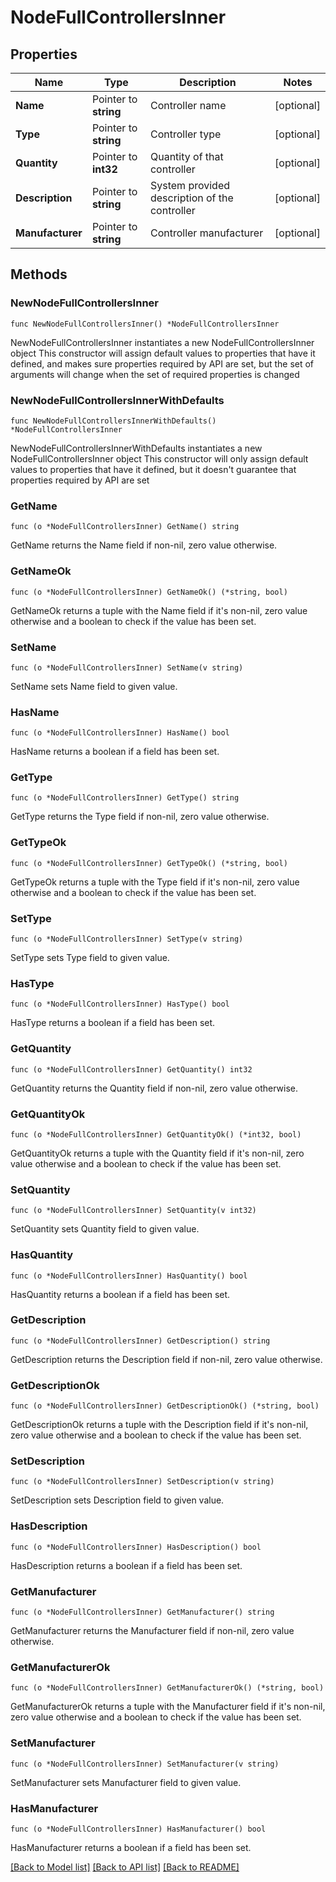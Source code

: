 # NodeFullControllersInner

## Properties

Name | Type | Description | Notes
------------ | ------------- | ------------- | -------------
**Name** | Pointer to **string** | Controller name | [optional] 
**Type** | Pointer to **string** | Controller type | [optional] 
**Quantity** | Pointer to **int32** | Quantity of that controller | [optional] 
**Description** | Pointer to **string** | System provided description of the controller | [optional] 
**Manufacturer** | Pointer to **string** | Controller manufacturer | [optional] 

## Methods

### NewNodeFullControllersInner

`func NewNodeFullControllersInner() *NodeFullControllersInner`

NewNodeFullControllersInner instantiates a new NodeFullControllersInner object
This constructor will assign default values to properties that have it defined,
and makes sure properties required by API are set, but the set of arguments
will change when the set of required properties is changed

### NewNodeFullControllersInnerWithDefaults

`func NewNodeFullControllersInnerWithDefaults() *NodeFullControllersInner`

NewNodeFullControllersInnerWithDefaults instantiates a new NodeFullControllersInner object
This constructor will only assign default values to properties that have it defined,
but it doesn't guarantee that properties required by API are set

### GetName

`func (o *NodeFullControllersInner) GetName() string`

GetName returns the Name field if non-nil, zero value otherwise.

### GetNameOk

`func (o *NodeFullControllersInner) GetNameOk() (*string, bool)`

GetNameOk returns a tuple with the Name field if it's non-nil, zero value otherwise
and a boolean to check if the value has been set.

### SetName

`func (o *NodeFullControllersInner) SetName(v string)`

SetName sets Name field to given value.

### HasName

`func (o *NodeFullControllersInner) HasName() bool`

HasName returns a boolean if a field has been set.

### GetType

`func (o *NodeFullControllersInner) GetType() string`

GetType returns the Type field if non-nil, zero value otherwise.

### GetTypeOk

`func (o *NodeFullControllersInner) GetTypeOk() (*string, bool)`

GetTypeOk returns a tuple with the Type field if it's non-nil, zero value otherwise
and a boolean to check if the value has been set.

### SetType

`func (o *NodeFullControllersInner) SetType(v string)`

SetType sets Type field to given value.

### HasType

`func (o *NodeFullControllersInner) HasType() bool`

HasType returns a boolean if a field has been set.

### GetQuantity

`func (o *NodeFullControllersInner) GetQuantity() int32`

GetQuantity returns the Quantity field if non-nil, zero value otherwise.

### GetQuantityOk

`func (o *NodeFullControllersInner) GetQuantityOk() (*int32, bool)`

GetQuantityOk returns a tuple with the Quantity field if it's non-nil, zero value otherwise
and a boolean to check if the value has been set.

### SetQuantity

`func (o *NodeFullControllersInner) SetQuantity(v int32)`

SetQuantity sets Quantity field to given value.

### HasQuantity

`func (o *NodeFullControllersInner) HasQuantity() bool`

HasQuantity returns a boolean if a field has been set.

### GetDescription

`func (o *NodeFullControllersInner) GetDescription() string`

GetDescription returns the Description field if non-nil, zero value otherwise.

### GetDescriptionOk

`func (o *NodeFullControllersInner) GetDescriptionOk() (*string, bool)`

GetDescriptionOk returns a tuple with the Description field if it's non-nil, zero value otherwise
and a boolean to check if the value has been set.

### SetDescription

`func (o *NodeFullControllersInner) SetDescription(v string)`

SetDescription sets Description field to given value.

### HasDescription

`func (o *NodeFullControllersInner) HasDescription() bool`

HasDescription returns a boolean if a field has been set.

### GetManufacturer

`func (o *NodeFullControllersInner) GetManufacturer() string`

GetManufacturer returns the Manufacturer field if non-nil, zero value otherwise.

### GetManufacturerOk

`func (o *NodeFullControllersInner) GetManufacturerOk() (*string, bool)`

GetManufacturerOk returns a tuple with the Manufacturer field if it's non-nil, zero value otherwise
and a boolean to check if the value has been set.

### SetManufacturer

`func (o *NodeFullControllersInner) SetManufacturer(v string)`

SetManufacturer sets Manufacturer field to given value.

### HasManufacturer

`func (o *NodeFullControllersInner) HasManufacturer() bool`

HasManufacturer returns a boolean if a field has been set.


[[Back to Model list]](../README.md#documentation-for-models) [[Back to API list]](../README.md#documentation-for-api-endpoints) [[Back to README]](../README.md)


